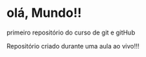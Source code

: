 # olá, Mundo!!
 primeiro repositório do curso de git e gitHub


 Repositório criado durante uma aula ao vivo!!!
